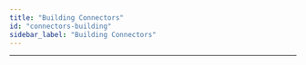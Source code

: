 ```yaml
---
title: "Building Connectors"
id: "connectors-building"
sidebar_label: "Building Connectors"
---
```

---